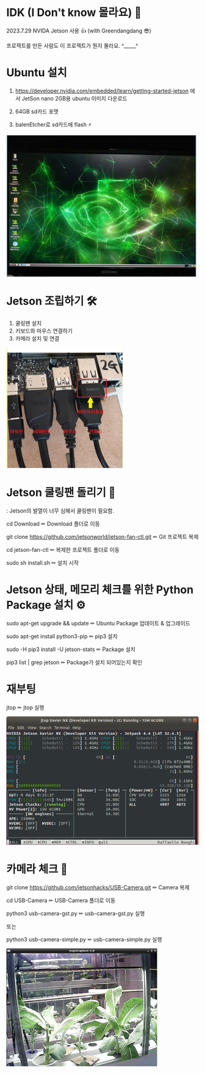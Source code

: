 # IDK (I Don't know 몰라요) 🤣
2023.7.29 NVIDA Jetson 사용 👍 (with Greendangdang 😎)

프로젝트를 만든 사람도 이 프로젝트가 뭔지 몰라요. ^_____^

# Ubuntu 설치
<hl>
  
  1. https://developer.nvidia.com/embedded/learn/getting-started-jetson 에서 JetSon nano 2GB용 ubuntu 이미지 다운로드
  
  2. 64GB sd카드 포맷
  3. balenEtcher로 sd카드에 flash ⚡

<img src="./jetson-ubuntu.png">


# Jetson 조립하기 🛠
1. 쿨링팬 설치 
2. 키보드와 마우스 연결하기
3. 카메라 설치 및 연결

<img src="./jetson.png">

# Jetson 쿨링팬 돌리기 🔧
: Jetson의 발열이 너무 심해서 쿨링팬이 필요함.

<hl>

cd Download ✏ Download 폴더로 이동

git clone  https://github.com/jetsonworld/jetson-fan-ctl.git ✏ Git 프로젝트 복제

cd jetson-fan-ctl ✏ 복제한 프로젝트 폴더로 이동

sudo sh install.sh ✏ 설치 시작

# Jetson 상태, 메모리 체크를 위한 Python Package 설치 ⚙

sudo apt-get upgrade && update ✏ Ubuntu Package 업데이트 & 업그레이드 

sudo apt-get install python3-pip ✏ pip3 설치

sudo -H pip3 install -U jetson-stats ✏ Package 설치

pip3 list | grep jetson ✏ Package가 설치 되어있는지 확인

<h1>재부팅</h1>

jtop ✏ jtop 실행

<img src="./jtop.png">


# 카메라 체크 📸
git clone https://github.com/jetsonhacks/USB-Camera.git ✏ Camera 복제

cd USB-Camera ✏ USB-Camera 폴더로 이동

python3 usb-camera-gst.py ✏ usb-camera-gst.py 실행

또는

python3 usb-camera-simple.py ✏ usb-camera-simple.py 실행

<img src="./jetson_camera.png">
